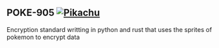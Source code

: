 ## POKE-905 [![Pikachu](https://img.pokemondb.net/sprites/ruby-sapphire/normal/pikachu.png)](https://pokemondb.net/pokedex/pikachu)
Encryption standard writting in python and rust that uses the sprites of pokemon to encrypt data
